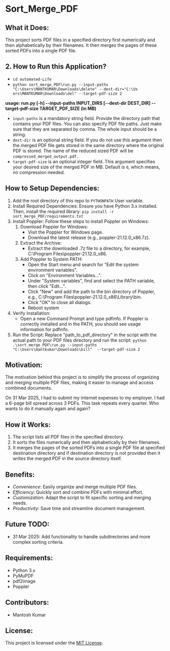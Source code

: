 # Sort_Merge_PDF

## What it Does:
This project sorts PDF files in a specified directory first numerically and then alphabetically by their filenames. 
It then merges the pages of these sorted PDFs into a single PDF file.

## 2. How to Run this Application?
* `cd automated-Life` <br /> 
* `python sort_merge_PDF\run.py --input-paths "C:\Users\MANTKUMAR\Downloads\delete" --dest-dir="C:\Us
ers\MANTKUMAR\Downloads\del" --target-pdf-size 2`

**usage: run.py [-h] --input-paths INPUT_DIRS [--dest-dir DEST_DIR] --target-pdf-size TARGET_PDF_SIZE (in MB)**

* `input-paths` is a mandatory string field. Provide the directory path that contains your PDF files. You can also specify PDF file paths. Just make sure that they are separated by comma. The whole input should be a string.
* `dest-dir` is an optional string field. If you do not use this argument then the merged PDF file gets stored in the same directory where the original PDF is stored. The name of the reduced sized PDF will be `compressed_merged_output.pdf`.
* `target-pdf-size` is an optional integer field. This argument specifies your desired size of the merged PDF in MB. Default is `0`, which means, no compression needed.


## How to Setup Dependencies:
1. Add the root directory of this repo to `PYTHONPATH` User variable.
2. Install Required Dependencies: Ensure you have Python 3.x installed. Then, install the required library: `pip install -r sort_merge_PDF/requirements.txt`
3. Install Poppler: Follow these steps to install Poppler on Windows:
   1. Download Poppler for Windows:
      * Visit the Poppler for Windows page.
      * Download the latest release (e.g., poppler-21.12.0_x86.7z).
   2. Extract the Archive:
      * Extract the downloaded .7z file to a directory, for example, C:\Program Files\poppler-21.12.0_x86.
   3. Add Poppler to System PATH:
      * Open the Start menu and search for "Edit the system environment variables".
      * Click on "Environment Variables...".
      * Under "System variables", find and select the PATH variable, then click "Edit...".
      * Click "New" and add the path to the bin directory of Poppler, e.g., C:\Program Files\poppler-21.12.0_x86\Library\bin.
      * Click "OK" to close all dialogs.
      * Reboot system
4. Verify Installation:
      * Open a new Command Prompt and type pdfinfo. If Poppler is correctly installed and in the PATH, you should see usage information for pdfinfo.
5. Run the Script: Replace "path_to_pdf_directory" in the script with the actual path to your PDF files directory and run the script:
   `python .\sort_merge_PDF\run.py --input-paths "C:\Users\mantkumar\Downloads\bill"  --target-pdf-size 2`

## Motivation:
The motivation behind this project is to simplify the process of organizing and merging multiple PDF files, making it 
easier to manage and access combined documents.

On 31 Mar 2025, I had to submit my internet expenses to my employer. I had a 6-page bill spread across 3 PDFs. 
This task repeats every quarter. Who wants to do it manually again and again?

## How it Works:
1. The script lists all PDF files in the specified directory.
2. It sorts the files numerically and then alphabetically by their filenames.
3. It merges the pages of the sorted PDFs into a single PDF file at specified
    destination directory and if destination directory is not provided then it writes the merged PDF in the source directory itself.

## Benefits:
- *Convenience*:  Easily organize and merge multiple PDF files.
- *Efficiency*: Quickly sort and combine PDFs with minimal effort.
- *Customization*: Adapt the script to fit specific sorting and merging needs.
- *Productivity*: Save time and streamline document management.

## Future TODO:
* 31 Mar 2025: Add functionality to handle subdirectories and more complex sorting criteria.

## Requirements:
- Python 3.x
- PyMuPDF
- pdf2image
- Poppler

## Contributors:
- Mantosh Kumar

## License:
This project is licensed under the [MIT License](LICENSE).
